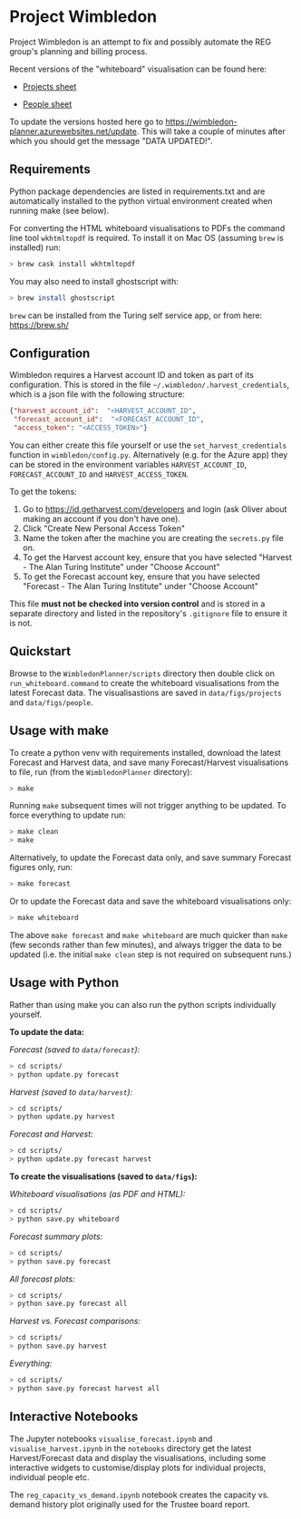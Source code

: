 # Project Wimbledon

Project Wimbledon is an attempt to fix and possibly automate the REG group's
planning and billing process.

Recent versions of the "whiteboard" visualisation can be found here:

* [Projects sheet](https://wimbledon-planner.azurewebsites.net/projects)

* [People sheet](https://wimbledon-planner.azurewebsites.net/people)

To update the versions hosted here go to https://wimbledon-planner.azurewebsites.net/update. This will take a couple of minutes after which you should get the message "DATA UPDATED!".

## Requirements

Python package dependencies are listed in requirements.txt and are automatically installed to the python virtual environment
created when running make (see below).

For converting the HTML whiteboard visualisations to PDFs the command line tool `wkhtmltopdf` is required.
To install it on Mac OS (assuming `brew` is installed) run:
```bash
> brew cask install wkhtmltopdf
```

You may also need to install ghostscript with:
```bash
> brew install ghostscript
```

`brew` can be installed from the Turing self service app, or from here: https://brew.sh/

## Configuration

Wimbledon requires a Harvest account ID and token as part of its configuration. This is stored in the file 
`~/.wimbledon/.harvest_credentials`, which is a json file with the following structure:
```json
{"harvest_account_id":  "<HARVEST_ACCOUNT_ID",
 "forecast_account_id":  "<FORECAST_ACCOUNT_ID",
 "access_token": "<ACCESS_TOKEN>"}
```

You can either create this file yourself or use the `set_harvest_credentials` function in `wimbledon/config.py`.
Alternatively (e.g. for the Azure app) they can be stored in the environment variables `HARVEST_ACCOUNT_ID`, `FORECAST_ACCOUNT_ID` and `HARVEST_ACCESS_TOKEN`.

To get the tokens:
1) Go to https://id.getharvest.com/developers and login (ask Oliver about making an account if you don't have one).
2) Click "Create New Personal Access Token"
3) Name the token after the machine you are creating the `secrets.py` file on.
4) To get the Harvest account key, ensure that you have selected "Harvest - The Alan Turing Institute" under "Choose Account"
5) To get the Forecast account key, ensure that you have selected "Forecast - The Alan Turing Institute" under "Choose Account"

This file **must not be checked into version control** and is stored in a separate directory and listed in the
 repository's `.gitignore` file to ensure it is not.

## Quickstart

Browse to the `WimbledonPlanner/scripts` directory then double click on `run_whiteboard.command` to create the
 whiteboard visualisations from the latest Forecast data. The visualisastions are saved in `data/figs/projects` 
 and `data/figs/people`.

## Usage with make

To create a python venv with requirements installed, download the latest Forecast and Harvest data, and save
 many Forecast/Harvest visualisations to file, run (from the `WimbledonPlanner` directory):
```bash
> make
```

Running `make` subsequent times will not trigger anything to be updated. To force everything to update run:
```bash
> make clean
> make
```

Alternatively, to update the Forecast data only, and save summary Forecast figures only, run:
```bash
> make forecast
```

Or to update the Forecast data and save the whiteboard visualisations only:
```bash
> make whiteboard
```

The above `make forecast` and `make whiteboard` are much quicker than `make` (few seconds rather than few minutes), 
and always trigger the data to be updated (i.e. the initial `make clean` step is not required on subsequent runs.)

## Usage with Python

Rather than using make you can also run the python scripts individually yourself.

**To update the data:**

*Forecast (saved to `data/forecast`):*
```bash
> cd scripts/
> python update.py forecast
```

*Harvest (saved to `data/harvest`):*
```bash
> cd scripts/
> python update.py harvest
```

*Forecast and Harvest:*
```bash
> cd scripts/
> python update.py forecast harvest
```

**To create the visualisations (saved to `data/figs`):**

*Whiteboard visualisations (as PDF and HTML):*
```bash
> cd scripts/
> python save.py whiteboard
```

*Forecast summary plots:*
```bash
> cd scripts/
> python save.py forecast
```

*All forecast plots:*
```bash
> cd scripts/
> python save.py forecast all
```

*Harvest vs. Forecast comparisons:*
```bash
> cd scripts/
> python save.py harvest
```

*Everything:*
```bash
> cd scripts/
> python save.py forecast harvest all
```

## Interactive Notebooks

The Jupyter notebooks `visualise_forecast.ipynb` and `visualise_harvest.ipynb` in the `notebooks` directory get the
 latest Harvest/Forecast data and display the visualisations, including some interactive widgets
  to customise/display plots for individual projects, individual people etc. 
  
 The `reg_capacity_vs_demand.ipynb` notebook creates the capacity vs. demand history plot originally used for the
  Trustee board report.
